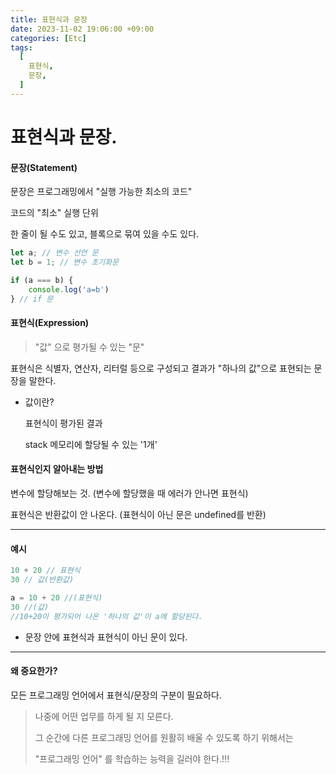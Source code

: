```yaml
---
title: 표현식과 문장
date: 2023-11-02 19:06:00 +09:00
categories: [Etc]
tags:
  [
    표현식,
    문장,
  ]
---
```


# 표현식과 문장.

#### 문장(Statement)

문장은 프로그래밍에서 "실행 가능한 최소의 코드" 

코드의 "최소" 실행 단위

한 줄이 될 수도 있고, 블록으로 묶여 있을 수도 있다.

```js
let a; // 변수 선언 문
let b = 1; // 변수 초기화문

if (a === b) {
    console.log('a=b')
} // if 문
```





#### 표현식(Expression)

> "값" 으로 평가될 수 있는 "문"

표현식은 식별자, 연산자, 리터럴 등으로 구성되고 결과가 "하나의 값"으로 표현되는 문장을 말한다.



- 값이란?

  표현식이 평가된 결과

  stack 메모리에 할당될 수 있는 '1개'



#### 표현식인지 알아내는 방법

변수에 할당해보는 것. (변수에 할당했을 때 에러가 안나면 표현식)

표현식은 반환값이 안 나온다. (표현식이 아닌 문은 undefined를 반환)





---

#### 예시

```js
10 + 20 // 표현식
30 // 값(반환값)

a = 10 + 20 //(표현식)
30 //(값)
//10+20이 평가되어 나온 '하나의 값'이 a에 할당된다.
```



- 문장 안에 표현식과 표현식이 아닌 문이 있다.

  

---

#### 왜 중요한가?

모든 프로그래밍 언어에서 표현식/문장의 구분이 필요하다.



>나중에 어떤 업무를 하게 될 지 모른다.
>
>그 순간에 다른 프로그래밍 언어를 원활히 배울 수 있도록 하기 위해서는
>
>"프로그래밍 언어" 를 학습하는 능력을 길러야 한다.!!!